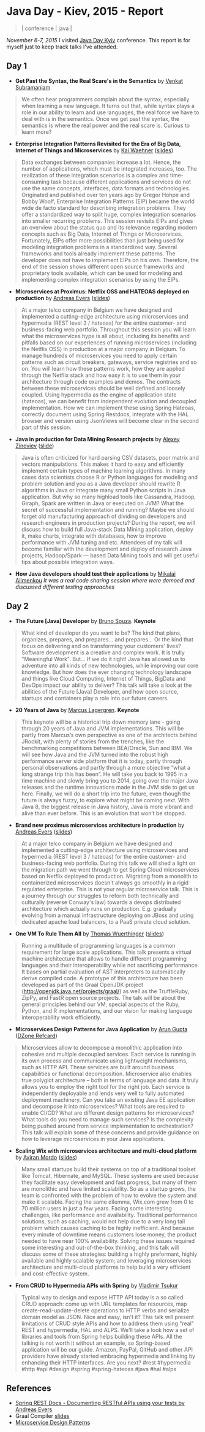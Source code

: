 # Java Day - Kiev, 2015 - Report
> | conference | java |

*November 6-7, 2015* I visited [Java Day Kyiv](http://javaday.org.ua/kyiv) conference. This report is for myself just to keep track talks I've attended.

## Day 1

- **Get Past the Syntax, the Real Scare's in the Semantics** by [Venkat Subramaniam](https://twitter.com/@venkat_s) 
> We often hear programmers complain about the syntax, especially when learning a new language. It turns out that, while syntax plays a role in our ability to learn and use languages, the real force we have to deal with is in the semantics. Once we get past the syntax, the semantics is where the real power and the real scare is. Curious to learn more?

- **Enterprise Integration Patterns Revisited for the Era of Big Data, Internet of Things and Microservices** by [Kai Waehner](https://twitter.com/kaiwaehner)  ([slides](http://www.slideshare.net/KaiWaehner/enterprise-integration-patterns-revisited-eip-for-the-era-of-big-data-internet-of-things-iot-and-cloud))
> Data exchanges between companies increase a lot. Hence, the number of applications, which must be integrated increases, too. The realization of these integration scenarios is a complex and time-consuming task because different applications and services do not use the same concepts, interfaces, data formats and technologies. Originated and published over ten years ago by Gregor Hohpe and Bobby Woolf, Enterprise Integration Patterns (EIP) became the world wide de facto standard for describing integration problems. They offer a standardized way to split huge, complex integration scenarios into smaller recurring problems. This session revisits EIPs and gives an overview about the status quo and its relevance regarding modern concepts such as Big Data, Internet of Things or Microservices. Fortunately, EIPs offer more possibilities than just being used for modeling integration problems in a standardized way. Several frameworks and tools already implement these patterns. The developer does not have to implement EIPs on his own. Therefore, the end of the session shows different open source frameworks and proprietary tools available, which can be used for modeling and implementing complex integration scenarios by using the EIPs.

- **Microservices at Proximus: Netflix OSS and HATEOAS deployed on production** by [Andreas Evers](https://twitter.com/andreasevers) ([slides](https://speakerdeck.com/krosan/microservices-with-netflix-oss-and-hypermedia-apis-javaday-kiev))
> At a major telco company in Belgium we have designed and implemented a cutting-edge architecture using microservices and hypermedia (REST level 3 / hateoas) for the entire customer- and business-facing web portfolio. Throughout this session you will learn what the microservices hype is all about, including its benefits and pitfalls based on our experiences of running microservices (including the Netflix OSS) in production at a major company in Belgium. To manage hundreds of microservices you need to apply certain patterns such as circuit breakers, gateways, service registries and so on. You will learn how these patterns work, how they are applied through the Netflix stack and how easy it is to use them in your architecture through code examples and demos. The contracts between these microservices should be well defined and loosely coupled. Using hypermedia as the engine of application state (hateoas), we can benefit from independent evolution and decoupled implementation. How we can implement these using Spring Hateoas, correctly document using Spring Restdocs, integrate with the HAL browser and version using JsonViews will become clear in the second part of this session.

- **Java in production for Data Mining Research projects** by [Alexey Zinoviev](https://plus.google.com/110650159101065784429/posts) ([slide](http://www.slideshare.net/zaleslaw/javadaykiev15-java-in-production-for-data-mining-research-projects))
> Java is often criticized for hard parsing CSV datasets, poor matrix and vectors manipulations. This makes it hard to easy and efficiently implement certain types of machine learning algorithms. In many cases data scientists choose R or Python languages for modeling and problem solution and you as a Java developer should rewrite R algorithms in Java or integrate many small Python scripts in Java application. But why so many highload tools like Cassandra, Hadoop, Giraph, Spark are written in Java or executed on JVM? What the secret of successful implementation and running? Maybe we should forget old manufacturing approach of dividing on developers and research engineers in production projects? During the report, we will discuss how to build full Java-stack Data Mining application, deploy it, make charts, integrate with databases, how to improve performance with JVM tuning and etc. Attendees of my talk will become familiar with the development and deploy of research Java projects, Hadoop/Spark — based Data Mining tools and will get useful tips about possible integration ways.

- **How Java developers should test their applications** by [Mikalai Alimenkou](https://twitter.com/xpinjection) *It was a real code sharing session where were demoed and discussed different testing approaches*

## Day 2

- **The Future [Java] Developer** by [Bruno Souza](https://twitter.com/brjavaman). **Keynote**
> What kind of developer do you want to be? The kind that plans, organizes, prepares, and prepares... and prepares... Or the kind that focus on delivering and on transforming your customers' lives? Software development is a creative and complex work. It is trully "Meaningful Work". But... If we do it right! Java has allowed us to adventure into all kinds of new technologies, while improving our core knowledge. But how does the ever changing technology landscape and things like Cloud Computing, Internet of Things, BigData and DevOps impact our ability to deliver? This talk will take a look at the abilities of the Future [Java] Developer, and how open source, startups and containers play a role into our future careers.

- **20 Years of Java** by [Marcus Lagergren](https://twitter.com/lagergren). **Keynote**
> This keynote will be a historical trip down memory lane - going through 20 years of Java and JVM implementations. This will be partly from Marcus’s own perspective as one of the architects behind JRockit, with plenty of stories from the trenches, like the benchmarking competitions between BEA/Oracle, Sun and IBM. We will see how Java and the JVM turned into the robust high performance server side platform that it is today, partly through personal observations and partly through a more objective “what a long strange trip this has been”. He will take you back to 1995 in a time machine and slowly bring you to 2014, going over the major Java releases and the runtime innovations made in the JVM side to get us here. Finally, we will do a short trip into the future, even though the future is always fuzzy, to explore what might be coming next. With Java 8, the biggest release in Java history, Java is more vibrant and alive than ever before. This is an evolution that won’t be stopped.

- **Brand new proximus microservices architecture in production** by [Andreas Evers](https://twitter.com/andreasevers) ([slides](https://speakerdeck.com/krosan/lessons-learned-testimonial-of-a-brand-new-microservices-architecture-in-production-javaday-kiev))
> At a major telco company in Belgium we have designed and implemented a cutting-edge architecture using microservices and hypermedia (REST level 3 / hateoas) for the entire customer- and business-facing web portfolio. During this talk we will shed a light on the migration path we went through to get Spring Cloud microservices based on Netflix deployed to production. Migrating from a monolith to containerized microservices doesn't always go smoothly in a rigid regulated enterprise. This is not your regular microservice talk. This is a journey through our struggles to reform both technically and culturally (reverse Conway's law) towards a devops distributed architecture which actually runs on production. E.g. gradually evolving from a manual infrastructure deploying on JBoss and using dedicated apache load balancers, to a PaaS private cloud solution.

- **One VM To Rule Them All** by [Thomas Wuerthinger](http://www.wuerthinger.net/) ([slides](http://www.slideshare.net/ThomasWuerthinger/jazoon2014-slides))
> Running a multitude of programming languages is a common requirement for large scale applications. This talk presents a virtual machine architecture that allows to handle different programming languages and their interoperability while not sacrificing performance. It bases on partial evaluation of AST interpreters to automatically derive compiled code. A prototype of this architecture has been developed as part of the Graal OpenJDK project (http://openjdk.java.net/projects/graal/) as well as the TruffleRuby, ZipPy, and FastR open source projects. The talk will be about the general principles behind our VM, special aspects of the Ruby, Python, and R implementations, and our vision for making language interoperability work efficiently.

- **Microservices Design Patterns for Java Application** by [Arun Gupta](https://twitter.com/arungupta) ([DZone Refcard](https://dzone.com/refcardz/getting-started-with-microservices))
> Microservices allow to decompose a monolithic application into cohesive and multiple decoupled services. Each service is running in its own process and communicate using lightweight mechanisms, such as HTTP API. These services are built around business capabilities or functional decomposition. Microservice also enables true polyglot architecture – both in terms of language and data. It truly allows you to employ the right tool for the right job. Each service is independently deployable and lends very well to fully automated deployment machinery. Can you take an existing Java EE application and decompose it into microservices? What tools are required to enable CI/CD? What are different design patterns for microservices? What tools do you need to manage such services? Is the complexity being pushed around from service implementation to orchestration? This talk will explain some of these concerns and provide guidance on how to leverage microservices in your Java applications.

- **Scaling Wix with microservices architecture and multi-cloud platform** by [Aviran Mordo](http://www.aviransplace.com/) ([slides](http://www.slideshare.net/aviranwix/scaling-wix-with-microservices-and-multi-cloud-2015))
> Many small startups build their systems on top of a traditional toolset like Tomcat, Hibernate, and MySQL. These systems are used because they facilitate easy development and fast progress, but many of them are monolithic and have limited scalability. So as a startup grows, the team is confronted with the problem of how to evolve the system and make it scalable. Facing the same dilemma, Wix.com grew from 0 to 70 million users in just a few years. Facing some interesting challenges, like performance and availability. Traditional performance solutions, such as caching, would not help due to a very long tail problem which causes caching to be highly inefficient. And because every minute of downtime means customers lose money, the product needed to have near 100% availability. Solving these issues required some interesting and out-of-the-box thinking, and this talk will discuss some of these strategies: building a highly preformant, highly available and highly scalable system; and leveraging microservices architecture and multi-cloud platforms to help build a very efficient and cost-effective system.

- **From CRUD to Hypermedia APIs with Spring** by [Vladimir Tsukur](https://twitter.com/flushdia)
> Typical way to design and expose HTTP API today is a so called CRUD approach: come up with URL templates for resources, map create-read-update-delete operations to HTTP verbs and serialize domain model as JSON. Nice and easy, isn't it? This talk will present limitations of CRUD style APIs and how to address them using "real" REST and hypermedia, HAL and ALPS. We'll take a look how a set of libraries and tools from Spring helps building these APIs. All the talking is not worth it without an example, so Spring-based application will be our guide. Amazon, PayPal, GitHub and other API providers have already started embracing hypermedia and linking by enhancing their HTTP interfaces. Are you next? #rest #hypermedia #http #api #design #spring #spring-hateoas #java #hal #alps

## References

- [Spring REST Docs - Documenting RESTful APIs using your tests by Andreas Evers](https://speakerdeck.com/krosan/spring-rest-docs-documenting-restful-apis-using-your-tests)
- Graal Compiler [slides](http://www.slideshare.net/ThomasWuerthinger/2015-cgo-graal)
- [Microservice Design Patterns](http://blog.arungupta.me/microservice-design-patterns/)
